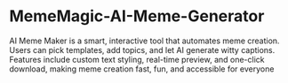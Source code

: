 # MemeMagic-AI-Meme-Generator
AI Meme Maker is a smart, interactive tool that automates meme creation. Users can pick templates, add topics, and let AI generate witty captions. Features include custom text styling, real-time preview, and one-click download, making meme creation fast, fun, and accessible for everyone
